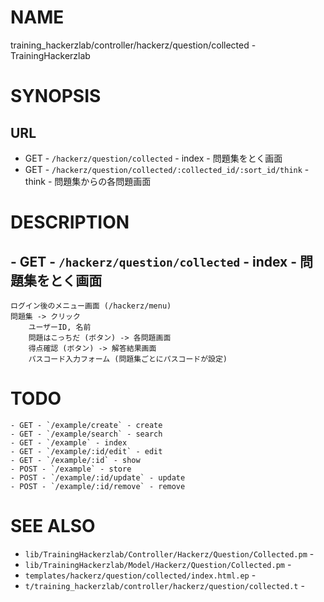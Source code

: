 # NAME

training_hackerzlab/controller/hackerz/question/collected - TrainingHackerzlab

# SYNOPSIS

## URL

- GET - `/hackerz/question/collected` - index - 問題集をとく画面
- GET - `/hackerz/question/collected/:collected_id/:sort_id/think` - think - 問題集からの各問題画面

# DESCRIPTION

## - GET - `/hackerz/question/collected` - index - 問題集をとく画面

```
ログイン後のメニュー画面 (/hackerz/menu)
問題集 -> クリック
    ユーザーID, 名前
    問題はこっちだ (ボタン) -> 各問題画面
    得点確認 (ボタン) -> 解答結果画面
    パスコード入力フォーム (問題集ごとにパスコードが設定)
```

# TODO

```
- GET - `/example/create` - create
- GET - `/example/search` - search
- GET - `/example` - index
- GET - `/example/:id/edit` - edit
- GET - `/example/:id` - show
- POST - `/example` - store
- POST - `/example/:id/update` - update
- POST - `/example/:id/remove` - remove
```

# SEE ALSO

- `lib/TrainingHackerzlab/Controller/Hackerz/Question/Collected.pm` -
- `lib/TrainingHackerzlab/Model/Hackerz/Question/Collected.pm` -
- `templates/hackerz/question/collected/index.html.ep` -
- `t/training_hackerzlab/controller/hackerz/question/collected.t` -
